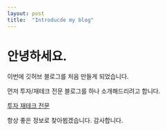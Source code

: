 ```yaml
---
layout: post
title:  "Introducde my blog"
---
```



# 안녕하세요. 

이번에 깃허브 블로그를 처음 만들게 되었습니다.

먼저 투자/재테크 전문 블로그를 하나 소개해드리려고 합니다.

[투자 재테크 전문](https://hootgoon.com)

항상 좋은 정보로 찾아뵙겠습니다. 감사합니다.

